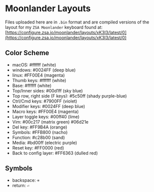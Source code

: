 # Moonlander Layouts

Files uploaded here are in `.bin` format and are compiled versions of the layout for my `ZSA Moonlander` keyboard found at:
[https://configure.zsa.io/moonlander/layouts/xK3l3/latest/0](https://configure.zsa.io/moonlander/layouts/xK3l3/latest/0)

## Color Scheme

* macOS: #ffffff (white)
* windows: #0024FF (deep blue)
* linux: #FF00E4 (magenta)
* Thumb keys: #ffffff (white)
* Base: #ffffff (white)
* Top/Inner sides: #00d1ff (sky blue)
* Top row, right side (F keys): #5c50ff (shady purple-blue)
* Ctrl/Cmd keys: #7900FF (violet)
* Modifier keys: #0024FF (deep blue)
* Macro keys: #FF00E4 (magenta)
* Layer toggle keys: #00ff40 (lime)
* Vim: #00c217 (matrix green) #06d21e
* Del key: #FF9B4A (orange)
* Symbols: #FFB800 (nacho)
* Function: #c28b00 (sand)
* Media: #bd00ff (electric purple)
* Reset key: #FF0000 (red)
* Back to config layer: #FF6363 (dulled red)

## Symbols

* backspace: `⌫`
* return: `⏎`
